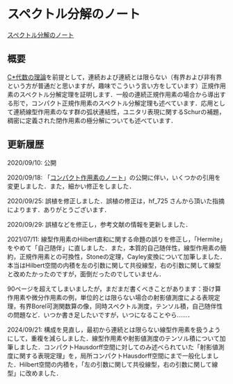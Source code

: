 # スペクトル分解のノート

[スペクトル分解のノート](files/spectral-decomposition_20240921.pdf)

## 概要

[C\*代数の理論](cs-algebra.md)を前提として，連続および連続とは限らない（有界および非有界という方が普通だと思いますが，趣味でこういう言い方をしています）正規作用素のスペクトル分解定理を証明します．一般の連続正規作用素の場合から導出する形で，コンパクト正規作用素のスペクトル分解定理も述べています．応用として連続線型作用素のなす群の弧状連結性，ユニタリ表現に関するSchurの補題，稠密に定義された閉作用素の極分解についても述べています．

## 更新履歴

2020/09/10: 公開

2020/09/18: 「[コンパクト作用素のノート](compact-operator.md)」の公開に伴い，いくつかの引用を変更しました．また，細かい修正をしました．

2020/09/25: 誤植を修正しました．誤植の修正は，hf_725 さんから頂いた指摘によります．ありがとうございます．

2020/09/29: 誤植などを修正し，参考文献の情報を更新しました．

2021/07/11: 線型作用素のHilbert直和に関する命題の誤りを修正し，「Hermite」をやめて「自己随伴」に直しました．また，本質的自己随伴性，線型作用素の簡約，正規作用素との可換性，Stoneの定理，Cayley変換について加筆しました．本当はHilbert空間の内積を左の引数に関して共役線型，右の引数に関して線型と改めたかったのですが，面倒だったのでしていません．

90ページを超えてしまいましたが，まだまだ書くべきことがあります：掛け算作用素や微分作用素の例，単位的とは限らない場合の射影値測度による表現定理，有界Borel可測関数算の像，同時スペクトル測度，テンソル積，自己随伴性の問題など．いつか書き足したいですが，いつになることやら……．

2024/09/21: 構成を見直し，最初から連続とは限らない線型作用素を扱うようにして，重複を減らしました．線型作用素や射影値測度のテンソル積について加筆しました．コンパクトHausdorff空間に対してのみ述べられていた「射影値測度に関する表現定理」を，局所コンパクトHausdorff空間にまで一般化しました．Hilbert空間の内積を，「左の引数に関して共役線型，右の引数に関して線型」に改めました．
